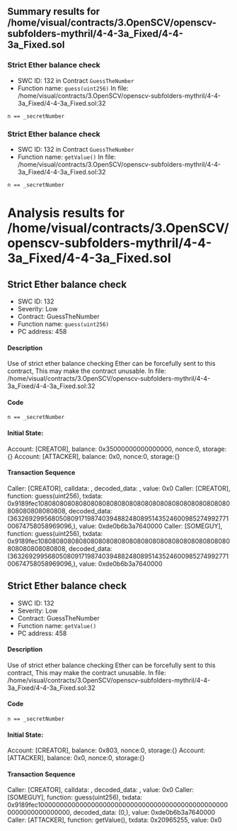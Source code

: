 ## Summary results for /home/visual/contracts/3.OpenSCV/openscv-subfolders-mythril/4-4-3a_Fixed/4-4-3a_Fixed.sol
### Strict Ether balance check
- SWC ID: 132 in Contract `GuessTheNumber`
- Function name: `guess(uint256)`
In file: /home/visual/contracts/3.OpenSCV/openscv-subfolders-mythril/4-4-3a_Fixed/4-4-3a_Fixed.sol:32
```
n == _secretNumber
```
### Strict Ether balance check
- SWC ID: 132 in Contract `GuessTheNumber`
- Function name: `getValue()`
In file: /home/visual/contracts/3.OpenSCV/openscv-subfolders-mythril/4-4-3a_Fixed/4-4-3a_Fixed.sol:32
```
n == _secretNumber
```
# Analysis results for /home/visual/contracts/3.OpenSCV/openscv-subfolders-mythril/4-4-3a_Fixed/4-4-3a_Fixed.sol

## Strict Ether balance check
- SWC ID: 132
- Severity: Low
- Contract: GuessTheNumber
- Function name: `guess(uint256)`
- PC address: 458

#### Description

Use of strict ether balance checking
Ether can be forcefully sent to this contract, This may make the contract unusable.
In file: /home/visual/contracts/3.OpenSCV/openscv-subfolders-mythril/4-4-3a_Fixed/4-4-3a_Fixed.sol:32

#### Code

```
n == _secretNumber
```

#### Initial State:

Account: [CREATOR], balance: 0x35000000000000000, nonce:0, storage:{}
Account: [ATTACKER], balance: 0x0, nonce:0, storage:{}

#### Transaction Sequence

Caller: [CREATOR], calldata: , decoded_data: , value: 0x0
Caller: [CREATOR], function: guess(uint256), txdata: 0x9189fec10808080808080808080808080808080808080808080808080808080808080808, decoded_data: (3632692995680508091719874039488248089514352460098527499277100674758058969096,), value: 0xde0b6b3a7640000
Caller: [SOMEGUY], function: guess(uint256), txdata: 0x9189fec10808080808080808080808080808080808080808080808080808080808080808, decoded_data: (3632692995680508091719874039488248089514352460098527499277100674758058969096,), value: 0xde0b6b3a7640000


## Strict Ether balance check
- SWC ID: 132
- Severity: Low
- Contract: GuessTheNumber
- Function name: `getValue()`
- PC address: 458

#### Description

Use of strict ether balance checking
Ether can be forcefully sent to this contract, This may make the contract unusable.
In file: /home/visual/contracts/3.OpenSCV/openscv-subfolders-mythril/4-4-3a_Fixed/4-4-3a_Fixed.sol:32

#### Code

```
n == _secretNumber
```

#### Initial State:

Account: [CREATOR], balance: 0x803, nonce:0, storage:{}
Account: [ATTACKER], balance: 0x0, nonce:0, storage:{}

#### Transaction Sequence

Caller: [CREATOR], calldata: , decoded_data: , value: 0x0
Caller: [SOMEGUY], function: guess(uint256), txdata: 0x9189fec10000000000000000000000000000000000000000000000000000000000000000, decoded_data: (0,), value: 0xde0b6b3a7640000
Caller: [ATTACKER], function: getValue(), txdata: 0x20965255, value: 0x0


